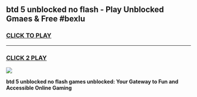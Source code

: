 
## btd 5 unblocked no flash - Play Unblocked Gmaes & Free #bexlu
<h3>
<a href="https://news.freeplayer.one?title=btd_5_unblocked_no_flash&ref=26F">CLICK TO PLAY</a></h3>
<hr>

<h3>
<a href="https://news.freeplayer.one?title=btd_5_unblocked_no_flash&ref=26F">CLICK 2 PLAY</a>
  
</h3>

<a href="https://news.freeplayer.one?title=btd_5_unblocked_no_flash&ref=26F/"><img src="https://clearcache.store/games.png"></a>


**btd 5 unblocked no flash games unblocked: Your Gateway to Fun and Accessible Online Gaming**
